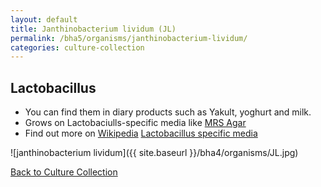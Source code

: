 ```yaml
---
layout: default
title: Janthinobacterium lividum (JL) 
permalink: /bha5/organisms/janthinobacterium-lividum/
categories: culture-collection
---
```


## Lactobacillus 

* You can find them in diary products such as Yakult, yoghurt and milk.
* Grows on Lactobaciulls-specific media like [MRS Agar](/bha4/cultivation-media/nutrient-agar/)
* Find out more on [Wikipedia](https://en.wikipedia.org/wiki/Lactobacillus) [Lactobacillus specific media](https://www.sigmaaldrich.com/analytical-chromatography/microbiology/microbiology-products.html?TablePage=18000693)

![janthinobacterium lividum]({{ site.baseurl }}/bha4/organisms/JL.jpg) 

[Back to Culture Collection](/bha5/organisms/)
